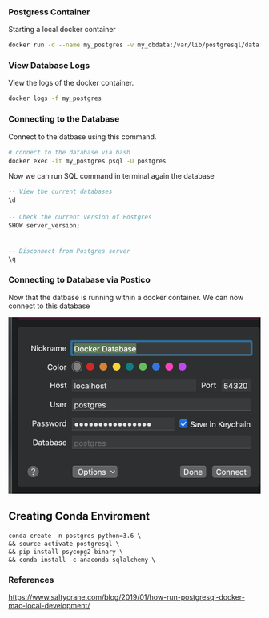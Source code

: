 ### Postgress Container

Starting a local docker container

```bash
docker run -d --name my_postgres -v my_dbdata:/var/lib/postgresql/data -p 54320:5432 postgres:11
```

### View Database Logs

View the logs of the docker container.

```bash
docker logs -f my_postgres
```

### Connecting to the Database

Connect to the datbase using this command.

```bash
# connect to the database via bash
docker exec -it my_postgres psql -U postgres

```

Now we can run SQL command in terminal again the database

```sql
-- View the current databases
\d

-- Check the current version of Postgres
SHOW server_version;


-- Disconnect from Postgres server
\q
```

### Connecting to Database via Postico

Now that the datbase is running within a docker container. We can now connect to this database


![Images](Images/postico_image.png)

## Creating Conda Enviroment
```
conda create -n postgres python=3.6 \
&& source activate postgresql \
&& pip install psycopg2-binary \
&& conda install -c anaconda sqlalchemy \
```


### References

https://www.saltycrane.com/blog/2019/01/how-run-postgresql-docker-mac-local-development/
